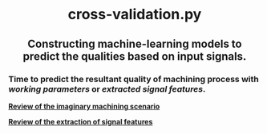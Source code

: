 <br>
<h1 align="center">
cross-validation.py
</h1>
<h2 align="center">
Constructing machine-learning models to predict the qualities based on input signals.
</h2>

### Time to **predict the resultant quality** of machining process with ***working parameters*** or ***extracted signal features***.

**[Review of the imaginary machining scenario](README.md "link" )**

**[Review of the extraction of signal features](featureExtraciton.md "link" )**